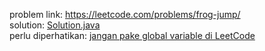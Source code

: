 problem link: https://leetcode.com/problems/frog-jump/  
solution: [Solution.java](Solution.java)  
perlu diperhatikan: [jangan pake global variable di LeetCode](https://support.leetcode.com/hc/en-us/articles/360011834174-I-encountered-Wrong-Answer-Runtime-Error-for-a-specific-test-case-When-I-test-my-code-using-this-test-case-it-produced-the-correct-output-Why-)
